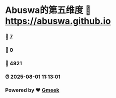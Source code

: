 # Abuswa的第五维度 :link: https://abuswa.github.io 
### :page_facing_up: [7](https://abuswa.github.io/tag.html) 
### :speech_balloon: 0 
### :hibiscus: 4821 
### :alarm_clock: 2025-08-01 11:13:01 
### Powered by :heart: [Gmeek](https://github.com/Meekdai/Gmeek)

